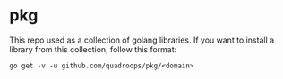 # pkg

This repo used as a collection of golang libraries.  If you want to install a library from this collection, follow this format:

```
go get -v -u github.com/quadroops/pkg/<domain>
```